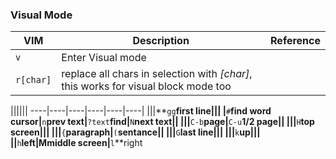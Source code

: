 ### Visual Mode
VIM|Description|Reference
---|-----------|---------
`v`|Enter Visual mode|
`r[char]`|replace all chars in selection with *[char]*, this works for visual block mode too|

||||||
----|----|----|----|----|----|
|||**`gg`**first line|||
|**`#`**find word cursor|**`n`**prev text|**`?text`**find|**`N`**next text||
|||**`C-b`**page|**`C-u`**1/2 page||
|||**`H`**top screen|||
|||**`{`**paragraph|**`(`**sentance||
|||**`G`**last line|||
|||**`k`**up|||
||**`h`**left|**M**middle screen|**`l`**right
